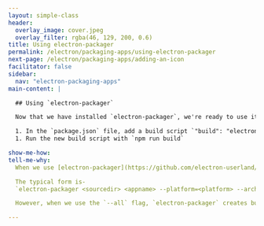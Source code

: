 ```yaml
---
layout: simple-class
header:
  overlay_image: cover.jpeg
  overlay_filter: rgba(46, 129, 200, 0.6)
title: Using electron-packager
permalink: /electron/packaging-apps/using-electron-packager
next-page: /electron/packaging-apps/adding-an-icon
facilitator: false
sidebar:
  nav: "electron-packaging-apps"
main-content: |

  ## Using `electron-packager`

  Now that we have installed `electron-packager`, we're ready to use it. We could type out the entire command every time, but it's best practice to add a build script to the `package.json` file. This means that every time we run the default build script, our specific list of commands will be run.

  1. In the `package.json` file, add a build script `"build": "electron-packager . <app-name> --all --ignore=node_modules/electron-*"` in "scripts" of package.json. (Ignore all dependency apps the same way.)
  1. Run the new build script with `npm run build`

show-me-how:
tell-me-why:
  When we use [electron-packager](https://github.com/electron-userland/electron-packager#usage), we have some options about how and what we build the applications.

  The typical form is-
  `electron-packager <sourcedir> <appname> --platform=<platform> --arch=<arch> [optional flags...]`

  However, when we use the `--all` flag, `electron-packager` creates bundles for all valid combinations of target platforms/architectures.

---
```

